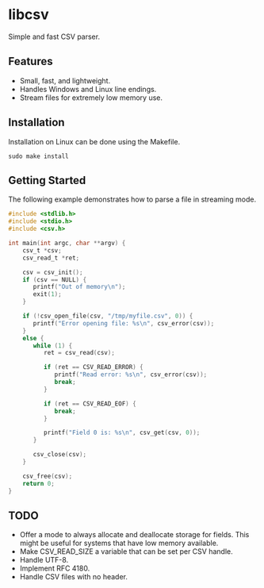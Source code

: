 # libcsv

Simple and fast CSV parser.

## Features

   * Small, fast, and lightweight.
   * Handles Windows and Linux line endings.
   * Stream files for extremely low memory use.

## Installation

Installation on Linux can be done using the Makefile.
```
sudo make install
```

## Getting Started

The following example demonstrates how to parse a file in streaming mode.

```c
#include <stdlib.h>
#include <stdio.h>
#include <csv.h>

int main(int argc, char **argv) {
    csv_t *csv;
    csv_read_t *ret;

    csv = csv_init();
    if (csv == NULL) {
       printf("Out of memory\n");
       exit(1);
    }

    if (!csv_open_file(csv, "/tmp/myfile.csv", 0)) {
       printf("Error opening file: %s\n", csv_error(csv));
    }
    else {
       while (1) {
          ret = csv_read(csv);

          if (ret == CSV_READ_ERROR) {
             printf("Read error: %s\n", csv_error(csv));
             break;
          }

          if (ret == CSV_READ_EOF) {
             break;
          }

          printf("Field 0 is: %s\n", csv_get(csv, 0));
       }

       csv_close(csv);
    }

    csv_free(csv);
    return 0;
}
```

## TODO

   * Offer a mode to always allocate and deallocate storage for fields. This might be useful for systems that have low memory available.
   * Make CSV_READ_SIZE a variable that can be set per CSV handle.
   * Handle UTF-8.
   * Implement RFC 4180.
   * Handle CSV files with no header.